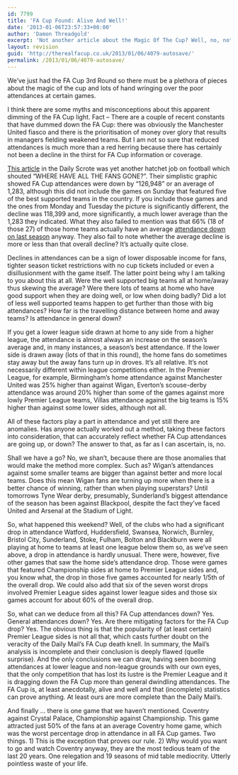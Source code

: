 ```yaml
---
id: 7799
title: 'FA Cup Found: Alive And Well!'
date: '2013-01-06T23:57:33+00:00'
author: 'Damon Threadgold'
excerpt: 'Not another article about the Magic Of The Cup? Well, no, not quite! This one picks holes in Daily Fail opinion, proves it wrong and that the actual competition losing the FA Cup fans and its lustre is the Premier League. No, really. It''s got stats and everything!'
layout: revision
guid: 'http://therealfacup.co.uk/2013/01/06/4079-autosave/'
permalink: /2013/01/06/4079-autosave/
---
```


We’ve just had the FA Cup 3rd Round so there must be a plethora of pieces about the magic of the cup and lots of hand wringing over the poor attendances at certain games.

I think there are some myths and misconceptions about this apparent dimming of the FA Cup light. Fact – There are a couple of recent constants that have dummed down the FA Cup: there was obviously the Manchester United fiasco and there is the prioritisation of money over glory that results in managers fielding weakened teams. But I am not so sure that reduced attendances is much more than a red herring because there has certainly not been a decline in the thirst for FA Cup information or coverage.

[This article](http://www.dailymail.co.uk/sport/football/article-1345374/Where-football-supporters-gone---Fans-stay-home-FA-Cup-round.html) in the Daily Scrote was yet another hatchet job on football which shouted “WHERE HAVE ALL THE FANS GONE?”. Their simplistic graphic showed FA Cup attendances were down by “126,948” or an average of 1,283, although this did not include the games on Sunday that featured five of the best supported teams in the country. If you include those games and the ones from Monday and Tuesday the picture is significantly different, the decline was 118,399 and, more significantly, a much lower average than the 1,283 they indicated. What they also failed to mention was that 66% (18 of those 27) of those home teams actually have an average [attendance down on last season](http://www.mikeavery.co.uk/Attendance%20All%20Teams%20High%20to%20Low.htm) anyway. They also fail to note whether the average decline is more or less than that overall decline? It’s actually quite close.

Declines in attendances can be a sign of lower disposable income for fans, tighter season ticket restrictions with no cup tickets included or even a disillusionment with the game itself. The latter point being why I am talking to you about this at all. Were the well supported big teams all at home/away thus skewing the average? Were there lots of teams at home who have good support when they are doing well, or low when doing badly? Did a lot of less well supported teams happen to get further than those with big attendances? How far is the travelling distance between home and away teams? Is attendance in general down?

If you get a lower league side drawn at home to any side from a higher league, the attendance is almost always an increase on the season’s average and, in many instances, a season’s best attendance. If the lower side is drawn away (lots of that in this round), the home fans do sometimes stay away but the away fans turn up in droves. It’s all relative. It’s not necessarily different within league competitions either. In the Premier League, for example, Birmingham’s home attendance against Manchester United was 25% higher than against Wigan, Everton’s scouse-derby attendance was around 20% higher than some of the games against more lowly Premier League teams, Villas attendance against the big teams is 15% higher than against some lower sides, although not all.

All of these factors play a part in attendance and yet still there are anomalies. Has anyone actually worked out a method, taking these factors into consideration, that can accurately reflect whether FA Cup attendances are going up, or down? The answer to that, as far as I can ascertain, is, no.

Shall we have a go? No, we shan’t, because there are those anomalies that would make the method more complex. Such as? Wigan’s attendances against some smaller teams are bigger than against better and more local teams. Does this mean Wigan fans are turning up more when there is a better chance of winning, rather than when playing superstars? Until tomorrows Tyne Wear derby, presumably, Sunderland’s biggest attendance of the season has been against Blackpool, despite the fact they’ve faced United and Arsenal at the Stadium of Light.

So, what happened this weekend? Well, of the clubs who had a significant drop in attendance Watford, Huddersfield, Swansea, Norwich, Burnley, Bristol City, Sunderland, Stoke, Fulham, Bolton and Blackburn were all playing at home to teams at least one league below them so, as we’ve seen above, a drop in attendance is hardly unusual. There were, however, five other games that saw the home side’s attendance drop. Those were games that featured Championship sides at home to Premier League sides and, you know what, the drop in those five games accounted for nearly 1/5th of the overall drop. We could also add that six of the seven worst drops involved Premier League sides against lower league sides and those six games account for about 60% of the overall drop.

So, what can we deduce from all this? FA Cup attendances down? Yes. General attendances down? Yes. Are there mitigating factors for the FA Cup drop? Yes. The obvious thing is that the popularity of (at least certain) Premier League sides is not all that, which casts further doubt on the veracity of the Daily Mail’s FA Cup death knell. In summary, the Mail’s analysis is incomplete and their conclusion is deeply fIawed (quelle surprise). And the only conclusions we can draw, having seen booming attendances at lower league and non-league grounds with our own eyes, that the only competition that has lost its lustre is the Premier League and it is dragging down the FA Cup more than general dwindling attendances. The FA Cup is, at least anecdotally, alive and well and that (incomplete) statistics can prove anything. At least ours are more complete than the Daily Mail’s.

And finally … there is one game that we haven’t mentioned. Coventry against Crystal Palace, Championship against Championship. This game attracted just 50% of the fans at an average Coventry home game, which was the worst percentage drop in attendance in all FA Cup games. Two things. 1) This is the exception that proves our rule. 2) Why would you want to go and watch Coventry anyway, they are the most tedious team of the last 20 years. One relegation and 19 seasons of mid table mediocrity. Utterly pointless waste of your life.